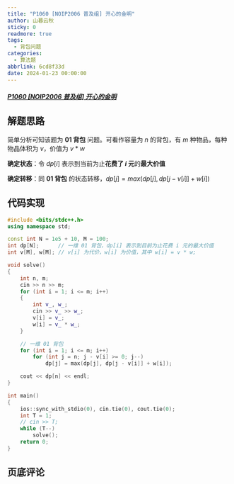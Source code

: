 ```yaml
---
title: "P1060 [NOIP2006 普及组] 开心的金明"
author: 山暮云秋
sticky: 0
readmore: true
tags:
  - 背包问题
categories:
  - 算法题
abbrlink: 6cd8f33d
date: 2024-01-23 00:00:00
---
```


##### [P1060 [NOIP2006 普及组] 开心的金明](https://www.luogu.com.cn/problem/P1060)

<!-- more -->

## 解题思路

简单分析可知该题为 **01 背包** 问题。可看作容量为 $n$ 的背包，有 $m$ 种物品，每种物品体积为 $v$，价值为 $v * w$

**确定状态**：令 $dp[i]$ 表示到当前为止**花费了 $i$ 元**的**最大价值**

**确定转移**：同 **01 背包** 的状态转移，$dp[j] = max(dp[j], dp[j - v[i]] + w[i])$

## 代码实现

```cpp
#include <bits/stdc++.h>
using namespace std;

const int N = 1e5 + 10, M = 100;
int dp[N];      // 一维 01 背包，dp[i] 表示到目前为止花费 i 元的最大价值
int v[M], w[M]; // v[i] 为代价，w[i] 为价值，其中 w[i] = v * w;

void solve()
{
    int n, m;
    cin >> n >> m;
    for (int i = 1; i <= m; i++)
    {
        int v_, w_;
        cin >> v_ >> w_;
        v[i] = v_;
        w[i] = v_ * w_;
    }

    // 一维 01 背包
    for (int i = 1; i <= m; i++)
        for (int j = n; j - v[i] >= 0; j--)
            dp[j] = max(dp[j], dp[j - v[i]] + w[i]);

    cout << dp[n] << endl;
}

int main()
{
    ios::sync_with_stdio(0), cin.tie(0), cout.tie(0);
    int T = 1;
    // cin >> T;
    while (T--)
        solve();
    return 0;
}
```

## 页底评论

